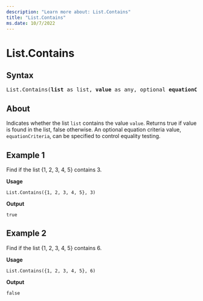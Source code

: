 ```yaml
---
description: "Learn more about: List.Contains"
title: "List.Contains"
ms.date: 10/7/2022
---
```

# List.Contains

## Syntax

<pre>
List.Contains(<b>list</b> as list, <b>value</b> as any, optional <b>equationCriteria</b> as any) as logical 
</pre>

## About

Indicates whether the list `list` contains the value `value`. Returns true if value is found in the list, false otherwise. An optional equation criteria value, `equationCriteria`, can be specified to control equality testing.

## Example 1

Find if the list {1, 2, 3, 4, 5} contains 3.

**Usage**

```powerquery-m
List.Contains({1, 2, 3, 4, 5}, 3)
```

**Output**

`true`

## Example 2

Find if the list {1, 2, 3, 4, 5} contains 6.

**Usage**

```powerquery-m
List.Contains({1, 2, 3, 4, 5}, 6)
```

**Output**

`false`

